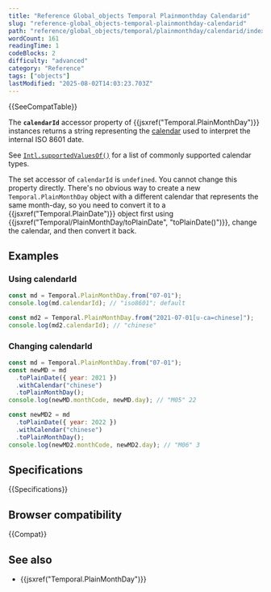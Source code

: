 ```yaml
---
title: "Reference Global_objects Temporal Plainmonthday Calendarid"
slug: "reference-global_objects-temporal-plainmonthday-calendarid"
path: "reference/global_objects/temporal/plainmonthday/calendarid/index.md"
wordCount: 161
readingTime: 1
codeBlocks: 2
difficulty: "advanced"
category: "Reference"
tags: ["objects"]
lastModified: "2025-08-02T14:03:23.703Z"
---
```



{{SeeCompatTable}}

The **`calendarId`** accessor property of {{jsxref("Temporal.PlainMonthDay")}} instances returns a string representing the [calendar](/en-US/docs/Web/JavaScript/Reference/Global_Objects/Temporal#calendars) used to interpret the internal ISO 8601 date.

See [`Intl.supportedValuesOf()`](/en-US/docs/Web/JavaScript/Reference/Global_Objects/Intl/supportedValuesOf#supported_calendar_types) for a list of commonly supported calendar types.

The set accessor of `calendarId` is `undefined`. You cannot change this property directly. There's no obvious way to create a new `Temporal.PlainMonthDay` object with a different calendar that represents the same month-day, so you need to convert it to a {{jsxref("Temporal.PlainDate")}} object first using {{jsxref("Temporal/PlainMonthDay/toPlainDate", "toPlainDate()")}}, change the calendar, and then convert it back.

## Examples

### Using calendarId

```js
const md = Temporal.PlainMonthDay.from("07-01");
console.log(md.calendarId); // "iso8601"; default

const md2 = Temporal.PlainMonthDay.from("2021-07-01[u-ca=chinese]");
console.log(md2.calendarId); // "chinese"
```

### Changing calendarId

```js
const md = Temporal.PlainMonthDay.from("07-01");
const newMD = md
  .toPlainDate({ year: 2021 })
  .withCalendar("chinese")
  .toPlainMonthDay();
console.log(newMD.monthCode, newMD.day); // "M05" 22

const newMD2 = md
  .toPlainDate({ year: 2022 })
  .withCalendar("chinese")
  .toPlainMonthDay();
console.log(newMD2.monthCode, newMD2.day); // "M06" 3
```

## Specifications

{{Specifications}}

## Browser compatibility

{{Compat}}

## See also

- {{jsxref("Temporal.PlainMonthDay")}}
